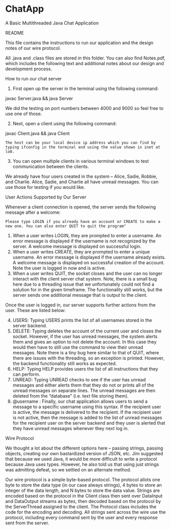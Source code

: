 # ChatApp
A Basic Multithreaded Java Chat Application

README

This file contains the instructions to run our application and the design notes of our wire protocol.

All .java and .class files are stored in this folder. You can also find Notes.pdf, which includes the following text and additional notes about our design and development process. 


How to run our chat server

1.	First open up the server in the terminal using the following command:

javac Server.java && java Server <port>

We did the testing on port numbers between 4000 and 9000 so feel free to use one of those.

2.	Next, open a client using the following command:

javac Client.java && java Client <host> <port>
	
	The host can be your local device ip address which you can find by typing ifconfig in the terminal and using the value shown in inet at lo0.  

3.	You can open multiple clients in various terminal windows to test communication between the clients.

We already have four users created in the system – Alice, Sadie, Robbie, and Charlie. Alice, Sadie, and Charlie all have unread messages. You can use those for testing if you would like. 

User Actions Supported by Our Server

Whenever a client connection is opened, the server sends the following message after a welcome:

`Please type LOGIN if you already have an account or CREATE to make a new one. You can also enter QUIT to quit the program"`

1.	When a user writes LOGIN, they are prompted to enter a username. An error message is displayed if the username is not recognized by the server. A welcome message is displayed on successful login.
2.	When a user writes CREATE, they are prompted to enter a unique username. An error message is displayed if the username already exists. A welcome message is displayed on successful creation of the account. Note the user is logged in now and is active.
3.	When a user writes QUIT, the socket closes and the user can no longer interact with the client server chat system. Note, there is a small bug here due to a threading issue that we unfortunately could not find a solution for in the given timeframe. The functionality still works, but the server sends one additional message that is output to the client.

Once the user is logged in, our server supports further actions from the user. These are listed below:

4.	USERS: Typing USERS prints the list of all usernames stored in the server backend.
5.	DELETE: Typing deletes the account of the current user and closes the socket. However, if the user has unread messages, the system alerts them and gives an option to not delete the account. In this case they would then have to still use the command to view their unread messages. Note there is a tiny bug here similar to that of QUIT, where there are issues with the threading, so an exception is printed. However, the backend functionality still works as expected.
6.	HELP: Typing HELP provides users the list of all instructions that they can perform.
7.	UNREAD: Typing UNREAD checks to see if the user has unread messages and either alerts them that they do not or prints all of the unread messages on separate lines. The unread messages are then deleted from the “database” (i.e. text file storing them).
8.	@username <message>: Finally, our chat application allows users to send a message to a specific username using this syntax. If the recipient user is active, the message is delivered to the recipient. If the recipient user is not active, then the message is added to the list of unread messages for the recipient user on the server backend and they user is alerted that they have unread messages whenever they next log in. 


Wire Protocol

We thought a lot about the different options here – passing strings, passing objects, creating our own bastardized version of JSON, etc. Jim suggested that because we used Java, it would be more difficult to write a protocol because Java uses types. However, he also told us that using just strings was admitting defeat, so we settled on an alternate method. 

Our wire protocol is a simple byte-based protocol. The protocol allots one byte to store the data type (in our case always strings), 4 bytes to store an integer of the data length, and N bytes to store the data value. Strings are encoded based on the protocol in the Client class then sent over DataInput and DataOutput streams as bytes, then decoded based on the protocol by the ServerThread assigned to the client. The Protocol class includes the code for the encoding and decoding. All strings sent across the wire use the protocol, including every command sent by the user and every response sent from the server.



